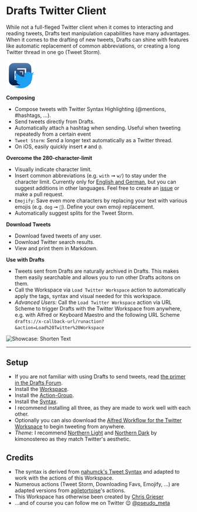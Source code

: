# Drafts Twitter Client
While not a full-fleged Twitter client when it comes to interacting and reading tweets, Drafts text manipulation capabilities have many advantages. When it comes to the drafting of new tweets, Drafts can shine with features like automatic replacement of common abbreviations, or creating a long Twitter thread in one go (Tweet Storm).

<img src="https://github.com/chrisgrieser/twitter-workspace-for-drafts/blob/main/Draft%20+%20Twitter.png?raw=true" alt="Icon for Drafts Twitter Client" width=15% height=15%>

**Composing**
- Compose tweets with Twitter Syntax Highlighting (@mentions, #hashtags, ...).
- Send tweets directly from Drafts.
- Automatically attach a hashtag when sending. Useful when tweeting repeatedly from a certain event
- `Tweet Storm`: Send a longer text automatically as a Twitter thread.
- On iOS, easily quickly insert `#` and `@`.

**Overcome the 280-character-limit**
- Visually indicate character limit.
- Insert common abbreviations (e.g. `with` ➞  `w/`) to stay under the character limit. Currently only for [English and German](https://github.com/chrisgrieser/twitter-workspace-for-drafts/blob/main/shorten_list.csv), but you can suggest  additions in other languages. Feel free to create an [issue](https://github.com/chrisgrieser/twitter-workspace-for-drafts/issues) or make a pull request.
-  `Emojify`: Save even more characters by replacing your text with various emojis (e.g. `dog` ➞ `🐶`). Define your own emoji replacement.
-  Automatically suggest splits for the Tweet Storm.

**Download Tweets**
- Download faved tweets of any user.
- Download Twitter search results.
- View and print them in Markdown.

**Use with Drafts**
- Tweets sent from Drafts are naturally archived in Drafts. This makes them easily searchable and allows you to run other Drafts acitons on them.
- Call the Workspace via `Load Twitter Workspace` action to automatically apply the tags, syntax and visual needed for this workspace.
- _Advanced Users:_ Call the `Load Twitter Workspace` action via URL Scheme to trigger Drafts with the Twitter Workspace from anywhere, e.g. with Alfred or Keyboard Maestro and the following URL Scheme `drafts://x-callback-url/runaction?&action=Load%20Twitter%20Workspace`

<img src="https://i.imgur.com/xSYEbKe.gif" alt="Showcase: Shorten Text" width=50% height=50%>

---

## Setup
- If you are not familiar with using Drafts to send tweets, read [the primer in the Drafts Forum](https://forums.getdrafts.com/t/using-twitter-with-drafts/109).
- Install the [Workspace](https://actions.getdrafts.com/w/1mN).
- Install the [Action-Group](https://actions.getdrafts.com/g/1mP).
- Install the [Syntax](https://actions.getdrafts.com/s/1mM).
- I recommend installing all three, as they are made to work well with each other.
- Optionally you can also  download the [Alfred Workflow for the Twitter Workspace](https://github.com/chrisgrieser/twitter-workspace-for-drafts/blob/main/Twitter%20for%20Drafts.alfredworkflow?raw=true) to begin tweeting from anywhere.
- _Theme:_ I recommend [Northern Light](https://actions.getdrafts.com/t/1jC) and [Northern Dark](https://actions.getdrafts.com/t/1jD) by kimonostereo as they match Twitter's aesthetic. 

## Credits
- The syntax is derived from [nahumck's Tweet Syntax](https://actions.getdrafts.com/s/1iw) and adapted to work with the actions of this Workspace.
- Numerous actions (Tweet Storm, Downloading Favs, Emojify, ...) are adapted versions from [agiletortoise](https://agiletortoise.com/)'s actions.
- This Workspace has otherwise been created by [Chris Grieser](https://chris-grieser.de/)
- ...and of course you can follow me on Twitter 😉️ [@pseudo_meta](https://twitter.com/pseudo_meta)
